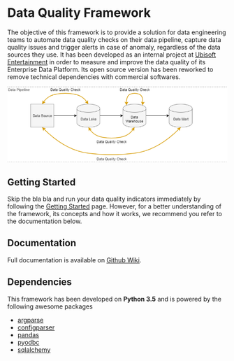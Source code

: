 # Data Quality Framework
The objective of this framework is to provide a solution for data engineering teams to automate data quality checks on their data pipeline, capture data quality issues and trigger alerts in case of anomaly, regardless of the data sources they use. It has been developed as an internal project at [Ubisoft Entertainment](https://www.ubisoft.com) in order to measure and improve the data quality of its Enterprise Data Platform. Its open source version has been reworked to remove technical dependencies with commercial softwares.

![Data pipeline](/doc/data_pipeline.png)

## Getting Started
Skip the bla bla and run your data quality indicators immediately by following the [Getting Started](https://github.com/alexisrolland/data-quality/wiki/Getting-Started) page. However, for a better understanding of the framework, its concepts and how it works, we recommend you refer to the documentation below.

## Documentation
Full documentation is available on [Github Wiki](https://github.com/alexisrolland/data-quality/wiki).

## Dependencies
This framework has been developed on **Python 3.5** and is powered by the following awesome packages
* [argparse](https://docs.python.org/3/library/argparse.html)
* [configparser](https://docs.python.org/3/library/configparser.html)
* [pandas](http://pandas.pydata.org/)
* [pyodbc](https://github.com/mkleehammer/pyodbc)
* [sqlalchemy](https://www.sqlalchemy.org/)
